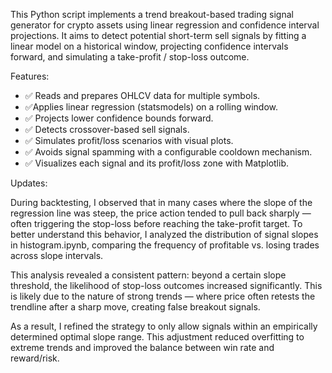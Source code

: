 This Python script implements a trend breakout-based trading signal generator for crypto assets using linear regression and confidence interval projections. 
It aims to detect potential short-term sell signals by fitting a linear model on a historical window, projecting confidence intervals forward, and simulating a take-profit / stop-loss outcome.

Features:
  - ✅	Reads and prepares OHLCV data for multiple symbols.
  - ✅Applies linear regression (statsmodels) on a rolling window.
  - ✅	Projects lower confidence bounds forward.
  - ✅	Detects crossover-based sell signals.
  - ✅	Simulates profit/loss scenarios with visual plots.
  - ✅	Avoids signal spamming with a configurable cooldown mechanism.
  - ✅	Visualizes each signal and its profit/loss zone with Matplotlib.

Updates:

During backtesting, I observed that in many cases where the slope of the regression line was steep, the price action tended to pull back sharply — often triggering the stop-loss before reaching the take-profit target. 
To better understand this behavior, I analyzed the distribution of signal slopes in histogram.ipynb, comparing the frequency of profitable vs. losing trades across slope intervals.

This analysis revealed a consistent pattern: beyond a certain slope threshold, the likelihood of stop-loss outcomes increased significantly. 
This is likely due to the nature of strong trends — where price often retests the trendline after a sharp move, creating false breakout signals.

As a result, I refined the strategy to only allow signals within an empirically determined optimal slope range. 
This adjustment reduced overfitting to extreme trends and improved the balance between win rate and reward/risk.
